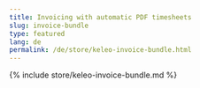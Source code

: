 ```yaml
---
title: Invoicing with automatic PDF timesheets
slug: invoice-bundle
type: featured
lang: de
permalink: /de/store/keleo-invoice-bundle.html
---
```


{% include store/keleo-invoice-bundle.md %}
